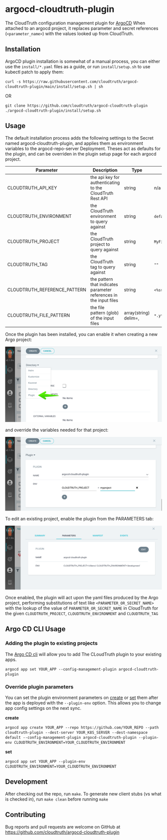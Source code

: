 # argocd-cloudtruth-plugin

The CloudTruth configuration management plugin for [ArgoCD](https://argo-cd.readthedocs.io/en/stable/)  When attached to an argocd project, it replaces parameter and secret references (`<parameter_name>`) with the values looked up from CloudTruth.

## Installation

ArgoCD plugin installation is somewhat of a manual process, you can either use the `install/*.yaml` files as a guide, or run `install/setup.sh` to use kubectl patch to apply them:

```shell
curl -s https://raw.githubusercontent.com/cloudtruth/argocd-cloudtruth-plugin/main/install/setup.sh | sh
```
OR
```shell
git clone https://github.com/cloudtruth/argocd-cloudtruth-plugin
./argocd-cloudtruth-plugin/install/setup.sh
```

## Usage

The default installation process adds the following settings to the Secret named argocd-cloudtruth-plugin, and applies them as environment variables to the argocd-repo-server Deployment.  Theses act as defaults for the plugin, and can be overriden in the plugin setup page for each argocd project.

| Parameter | Description | Type | Default | Required |
|-----------|-------------|------|---------|:--------:|
| CLOUDTRUTH_API_KEY | the api key for authenticating to the CloudTruth Rest API | string | n/a | yes |
| CLOUDTRUTH_ENVIRONMENT | the CloudTruth environment to query against | string | `default` | no |
| CLOUDTRUTH_PROJECT | the CloudTruth project to query against | string | `MyFirstProject` | yes |
| CLOUDTRUTH_TAG | the CloudTruth tag to query against | string | `""` | no |
| CLOUDTRUTH_REFERENCE_PATTERN | the pattern that indicates parameter references in the input files | string | `<%s>` | no |
| CLOUDTRUTH_FILE_PATTERN | the file pattern (glob) of the input files | array(string) delim=, | `*.y*ml` | no |

Once the plugin has been installed, you can enable it when creating a new Argo project:

![Enable for a new plugin](docs/plugin-select.png)

and override the variables needed for that project:

![Enable for a new plugin](docs/plugin-config.png)

To edit an existing project, enable the plugin from the PARAMETERS tab:

![Enable for a new plugin](docs/plugin-add.png)

Once enabled, the plugin will act upon the yaml files produced by the Argo project, performing substitutions of text like `<PARAMETER_OR_SECRET_NAME>` with the lookup of the value of `PARAMETER_OR_SECRET_NAME` in CloudTruth for the given `CLOUDTRUTH_PROJECT`, `CLOUDTRUTH_ENVIRONMENT` and `CLOUDTRUTH_TAG`

## Argo CD CLI Usage 
### Adding the plugin to existing projects

The [Argo CD cli](https://argo-cd.readthedocs.io/en/stable/getting_started/#2-download-argo-cd-cli) will allow you to add The CLoudTruth plugin to your existing apps.
```shell
argocd app set YOUR_APP --config-management-plugin argocd-cloudtruth-plugin
```

### Override plugin parameters
You can set the plugin environment parameters on [create](https://argo-cd.readthedocs.io/en/stable/user-guide/commands/argocd_app_create/) or [set](https://argo-cd.readthedocs.io/en/stable/user-guide/commands/argocd_app_set/) them after the app is deployed with the ```--plugin-env``` option.  This allows you to change app config settings on the next sync.

**create**
```shell
argocd app create YOUR_APP --repo https://github.com/YOUR_REPO --path cloudtruth-plugin --dest-server YOUR_K8S_SERVER --dest-namespace default --config-management-plugin argocd-cloudtruth-plugin --plugin-env CLOUDTRUTH_ENVIRONMENT=YOUR_CLOUDTRUTH_ENVIRONMENT
```

**set**
```shell
argocd app set YOUR_APP --plugin-env CLOUDTRUTH_ENVIRONMENT=YOUR_CLOUDTRUTH_ENVIRONMENT
```


## Development

After checking out the repo, run `make`.  To generate new client stubs (vs what is checked in), run `make clean` before running `make`

## Contributing

Bug reports and pull requests are welcome on GitHub at https://github.com/cloudtruth/argocd-cloudtruth-plugin
